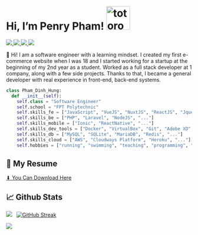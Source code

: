 # Hi, I’m Penry Pham!   <img src="https://emoji.gg/assets/emoji/9085-totoro.png" width="64px" height="64px" alt="totoro">

<a href=https://www.linkedin.com/in/penry28/>
  <img src="https://img.shields.io/badge/-LinkedIn-0e76a8?style=plastic&logo=linkedIn">
</a>
<a href=https://www.youtube.com/channel/UC4EBDAJYKT0p8RsCBrnEclw>
  <img src="https://img.shields.io/badge/-Youtube-0e76a8?style=plastic&logo=youtube&color=f00">
</a>
<a href=https://www.facebook.com/penry.pham/>
  <img src="https://img.shields.io/badge/-Facebook-0e76a8?style=plastic&logo=facebook&color=white">
</a>
<a href=https://www.instagram.com/penry.pham/>
  <img src="https://img.shields.io/badge/-Instagram-0e76a8?style=plastic&logo=instagram&color=white">
</a>


👨 Hi! I am a software engineer with a learning mindset.
I created my first e-commerce website when I was 18 and I started working for a startup at the beginning of my 2nd year as a student.
Worked as a full stack developer at 1 company, along with a few side projects. Thanks to that, I became a general developer with real experience in front-end, back-end systems.

```python
class Pham_Dinh_Hung:
  def __init__(self):
    self.class = "Software Engineer"
    self.school = "FPT Polytechnic"
    self.skills_fe = ["JavaScript", "VueJS", "NuxtJS", "ReactJS", "Jquery", "..."]
    self.skills_be = ["PHP", "Laravel", "NodeJS", "..."]
    self.skills_mobile = ["Ionic", "ReactNative", "..."]
    self.skills_dev_tools = ["Docker", "VirtualBox", "Git", "Adobe XD", "Photoshop", "Vim", "..."]
    self.skills_db = ["MySQL", "SQLite", "MariaDB", "Redis", "..."]
    self.skills_cloud = ["AWS", "Cloudways Platform", "Heroku", "..."]
    self.hobbies = ["running", "swimming", "teaching", "programming", "..."]
```

## 📑 My Resume

[⬇ You Can Download Here]()

## 📈 Github Stats


<img src="https://github-readme-stats.vercel.app/api?username=penry28&theme=tokyonight&show_icons=true&count_private=true"> &nbsp; [![GitHub Streak](http://github-readme-streak-stats.herokuapp.com?user=penry28&theme=tokyonight&date_format=M%20j%5B%2C%20Y%5D)](https://git.io/streak-stats)

<img src="https://github-readme-stats.vercel.app/api/top-langs/?username=penry28&theme=tokyonight&layout=compact&langs_count=6">

